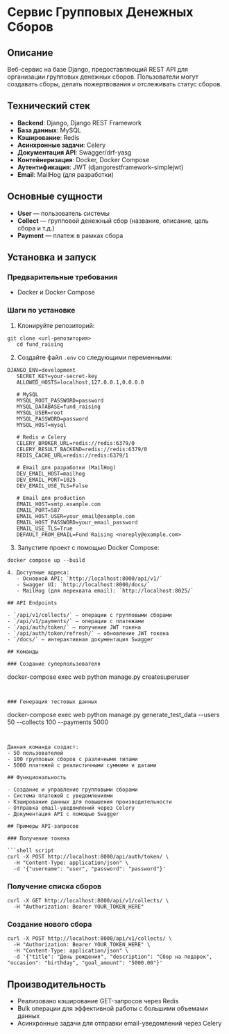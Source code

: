 # Сервис Групповых Денежных Сборов
## Описание

Веб-сервис на базе Django, предоставляющий REST API для организации групповых денежных сборов. Пользователи могут создавать сборы, делать пожертвования и отслеживать статус сборов.

## Технический стек

- **Backend**: Django, Django REST Framework
- **База данных**: MySQL
- **Кэширование**: Redis
- **Асинхронные задачи**: Celery
- **Документация API**: Swagger/drf-yasg
- **Контейнеризация**: Docker, Docker Compose
- **Аутентификация**: JWT (djangorestframework-simplejwt)
- **Email**: MailHog (для разработки)

## Основные сущности

- **User** — пользователь системы
- **Collect** — групповой денежный сбор (название, описание, цель сбора и т.д.)
- **Payment** — платеж в рамках сбора

## Установка и запуск

### Предварительные требования

- Docker и Docker Compose

### Шаги по установке

1. Клонируйте репозиторий:
```
git clone <url-репозитория>
   cd fund_raising
```


2. Создайте файл `.env` со следующими переменными:
```
DJANGO_ENV=development
   SECRET_KEY=your-secret-key
   ALLOWED_HOSTS=localhost,127.0.0.1,0.0.0.0
   
   # MySQL
   MYSQL_ROOT_PASSWORD=password
   MYSQL_DATABASE=fund_raising
   MYSQL_USER=root
   MYSQL_PASSWORD=password
   MYSQL_HOST=mysql
   
   # Redis и Celery
   CELERY_BROKER_URL=redis://redis:6379/0
   CELERY_RESULT_BACKEND=redis://redis:6379/0
   REDIS_CACHE_URL=redis://redis:6379/1
   
   # Email для разработки (MailHog)
   DEV_EMAIL_HOST=mailhog
   DEV_EMAIL_PORT=1025
   DEV_EMAIL_USE_TLS=False
   
   # Email для production
   EMAIL_HOST=smtp.example.com
   EMAIL_PORT=587
   EMAIL_HOST_USER=your_email@example.com
   EMAIL_HOST_PASSWORD=your_email_password
   EMAIL_USE_TLS=True
   DEFAULT_FROM_EMAIL=Fund Raising <noreply@example.com>
```


3. Запустите проект с помощью Docker Compose:
```
docker compose up --build

4. Доступные адреса:
   - Основной API: `http://localhost:8000/api/v1/`
   - Swagger UI: `http://localhost:8000/docs/`
   - MailHog (для перехвата email): `http://localhost:8025/`

## API Endpoints

- `/api/v1/collects/` — операции с групповыми сборами
- `/api/v1/payments/` — операции с платежами
- `/api/auth/token/` — получение JWT токена
- `/api/auth/token/refresh/` — обновление JWT токена
- `/docs/` — интерактивная документация Swagger

## Команды

### Создание суперпользователя

```
docker-compose exec web python manage.py createsuperuser
```


### Генерация тестовых данных

```
docker-compose exec web python manage.py generate_test_data --users 50 --collects 100 --payments 5000
```


Данная команда создаст:
- 50 пользователей
- 100 групповых сборов с различными типами
- 5000 платежей с реалистичными суммами и датами

## Функциональность

- Создание и управление групповыми сборами
- Система платежей с уведомлениями
- Кэширование данных для повышения производительности
- Отправка email-уведомлений через Celery
- Документация API с помощью Swagger

## Примеры API-запросов

### Получение токена

```shell script
curl -X POST http://localhost:8000/api/auth/token/ \
  -H "Content-Type: application/json" \
  -d '{"username": "user", "password": "password"}'
```


### Получение списка сборов

```shell script
curl -X GET http://localhost:8000/api/v1/collects/ \
  -H "Authorization: Bearer YOUR_TOKEN_HERE"
```


### Создание нового сбора

```shell script
curl -X POST http://localhost:8000/api/v1/collects/ \
  -H "Authorization: Bearer YOUR_TOKEN_HERE" \
  -H "Content-Type: application/json" \
  -d '{"title": "День рождения", "description": "Сбор на подарок", "occasion": "birthday", "goal_amount": "5000.00"}'
```


## Производительность

- Реализовано кэширование GET-запросов через Redis
- Bulk операции для эффективной работы с большими объемами данных
- Асинхронные задачи для отправки email-уведомлений через Celery